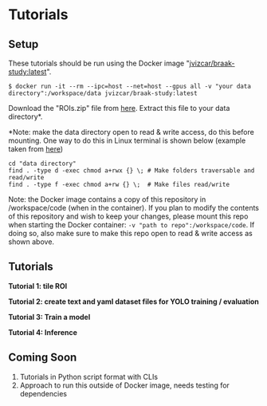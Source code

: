 # Tutorials
## Setup
These tutorials should be run using the Docker image "[jvizcar/braak-study:latest](https://hub.docker.com/repository/docker/jvizcar/braak-study/general)". 

```
$ docker run -it --rm --ipc=host --net=host --gpus all -v "your data directory":/workspace/data jvizcar/braak-study:latest
```

Download the "ROIs.zip" file from [here](https://drive.google.com/drive/folders/16LUMrIMdp4LlvWQk5Dp3eVQHWY472jN5?usp=sharing). Extract this file to your data directory*.

\*Note: make the data directory open to read & write access, do this before mounting. One way to do this in Linux terminal is shown below (example taken from [here](https://stackoverflow.com/questions/1580596/how-do-i-make-git-ignore-file-mode-chmod-changes))
```
cd "data directory"
find . -type d -exec chmod a+rwx {} \; # Make folders traversable and read/write
find . -type f -exec chmod a+rw {} \;  # Make files read/write 
```

Note: the Docker image contains a copy of this repository in /workspace/code (when in the container). If you plan to modify the contents of this repository and wish to keep your changes, please mount this repo when starting the Docker container: ```-v "path to repo":/workspace/code```. If doing so, also make sure to make this repo open to read & write access as shown above.

## Tutorials

**Tutorial 1: tile ROI**

**Tutorial 2: create text and yaml dataset files for YOLO training / evaluation**

**Tutorial 3: Train a model**

**Tutorial 4: Inference**

## Coming Soon
1. Tutorials in Python script format with CLIs
2. Approach to run this outside of Docker image, needs testing for dependencies